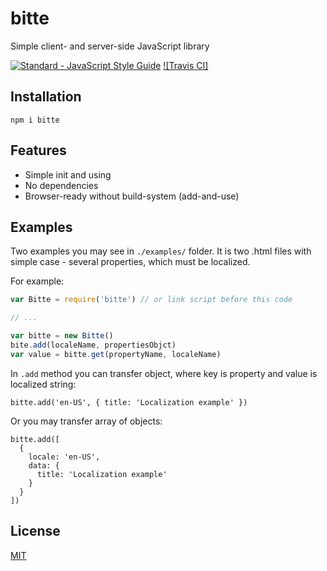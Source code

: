 # bitte

Simple client- and server-side JavaScript library

[![Standard - JavaScript Style Guide](https://img.shields.io/badge/code_style-standard-brightgreen.svg)](http://standardjs.com/)
[![Travis CI]](https://travis-ci.org/emdc/bitte.svg?branch=master)

## Installation

`npm i bitte`

## Features

* Simple init and using
* No dependencies
* Browser-ready without build-system (add-and-use)

## Examples

Two examples you may see in `./examples/` folder. It is two .html files with simple case - several properties, which must be localized.

For example:

```javascript
var Bitte = require('bitte') // or link script before this code

// ...

var bitte = new Bitte()
bite.add(localeName, propertiesObjct)
var value = bitte.get(propertyName, localeName)
```

In `.add` method you can transfer object, where key is property and value is localized string:

`bitte.add('en-US', { title: 'Localization example' })`

Or you may transfer array of objects: 

```
bitte.add([
  {
    locale: 'en-US',
    data: {
      title: 'Localization example'
    }
  }
])
```

## License 

[MIT](https://github.com/emdc/bitte/blob/master/LICENSE)
